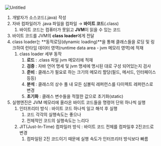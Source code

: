 ![Untitled](https://s3-us-west-2.amazonaws.com/secure.notion-static.com/8919623a-8fb9-4a6f-98b6-1f02c9b157f2/Untitled.png)

1. 개발자가 소스코드(.java) 작성
2. 자바 컴파일러가 .java 파일을 컴파일 → **바이트 코드**(.class)
   1. 바이트 코드는 컴퓨터가 못읽고 **JVM**이 읽을 수 있는 코드
3. 바이트 코드를 JVM의 **class loader**에게 전달
4. class loader는 **동적로딩(dynamic loading)**을 통해 클래스들을 로딩 및 링크하여 런타임 데이터 영역(runtime data area - jvm 메모리 영역)에 적재
   1. class loader 세부 동작
      1. **로드** : .class 파일 jvm 메모리에 적재
      2. **검증** : 자바 언어 명세 및 jvm 명세에 명시된 대로 구성 되어있는지 검사
      3. **준비** : 클래스가 필요로 하는 크기의 메모리 할당(필드, 메서드, 인터페이스 등등)
      4. **분석** : 클래스의 상수 풀 내 모든 심볼릭 레퍼런스를 다이렉트 레퍼런스로 변경
      5. **초기화** : 클래스 변수들을 적절한 값으로 초기화(static)
5. 실행엔진은 JVM 메모리에 올라온 바이트 코드들을 명령어 단위 하나씩 실행
   1. 인터프리터 방식 : 바이트 코드 하나씩 일고 해석 후 실행
      1. 코드 각각의 실행속도는 좋으나
      2. 전체적인 코드의 실행속도는 느리다
   2. JIT(Just-In-Time) 컴파일러 방식 : 바이트 코드 전체를 컴파일후 2진코드로 변경
      1. 컴파일된 2진 코드이기 때문에 실행 속도가 인터프리터 방식보다 빠름
